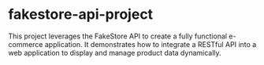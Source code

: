 # fakestore-api-project
This project leverages the FakeStore API to create a fully functional e-commerce application. It demonstrates how to integrate a RESTful API into a web application to display and manage product data dynamically.
